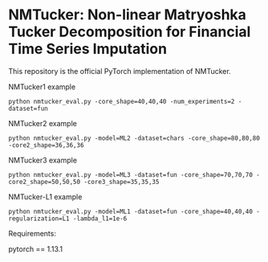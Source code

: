# NMTucker: Non-linear Matryoshka Tucker Decomposition for Financial Time Series Imputation

This repository is the official PyTorch implementation of NMTucker.

NMTucker1 example
```
python nmtucker_eval.py -core_shape=40,40,40 -num_experiments=2 -dataset=fun
```

NMTucker2 example
```
python nmtucker_eval.py -model=ML2 -dataset=chars -core_shape=80,80,80 -core2_shape=36,36,36
```

NMTucker3 example
```
python nmtucker_eval.py -model=ML3 -dataset=fun -core_shape=70,70,70 -core2_shape=50,50,50 -core3_shape=35,35,35
```

NMTucker-L1 example
```
python nmtucker_eval.py -model=ML1 -dataset=fun -core_shape=40,40,40 -regularization=L1 -lambda_l1=1e-6
```

Requirements:

pytorch == 1.13.1
